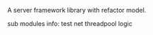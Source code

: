 A server framework library with refactor model.

sub modules info:
    test
    net
    threadpool
    logic
